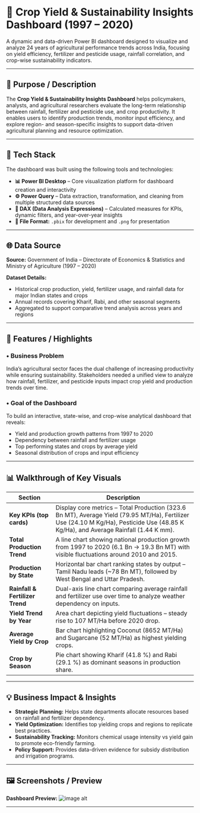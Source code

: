 # 🌾 Crop Yield & Sustainability Insights Dashboard (1997 – 2020)

A dynamic and data-driven Power BI dashboard designed to visualize and analyze 24 years of agricultural performance trends across India, focusing on yield efficiency, fertilizer and pesticide usage, rainfall correlation, and crop-wise sustainability indicators.

---

## 🎯 Purpose / Description

The **Crop Yield & Sustainability Insights Dashboard** helps policymakers, analysts, and agricultural researchers evaluate the long-term relationship between rainfall, fertilizer and pesticide use, and crop productivity.
It enables users to identify production trends, monitor input efficiency, and explore region- and season-specific insights to support data-driven agricultural planning and resource optimization.

---

## 🧰 Tech Stack

The dashboard was built using the following tools and technologies:

* **📊 Power BI Desktop** – Core visualization platform for dashboard creation and interactivity
* **⚙️ Power Query** – Data extraction, transformation, and cleaning from multiple structured data sources
* **🧠 DAX (Data Analysis Expressions)** – Calculated measures for KPIs, dynamic filters, and year-over-year insights
* **📁 File Format:** `.pbix` for development and `.png` for presentation

---

## 🌐 Data Source

**Source:** Government of India – Directorate of Economics & Statistics and Ministry of Agriculture (1997 – 2020)

**Dataset Details:**

* Historical crop production, yield, fertilizer usage, and rainfall data for major Indian states and crops
* Annual records covering Kharif, Rabi, and other seasonal segments
* Aggregated to support comparative trend analysis across years and regions

---

## 🌟 Features / Highlights

### • Business Problem

India’s agricultural sector faces the dual challenge of increasing productivity while ensuring sustainability. Stakeholders needed a unified view to analyze how rainfall, fertilizer, and pesticide inputs impact crop yield and production trends over time.

### • Goal of the Dashboard

To build an interactive, state-wise, and crop-wise analytical dashboard that reveals:

* Yield and production growth patterns from 1997 to 2020
* Dependency between rainfall and fertilizer usage
* Top performing states and crops by average yield
* Seasonal distribution of crops and input efficiency

---

## 📊 Walkthrough of Key Visuals

| Section                         | Description                                                                                                                                                                          |
| ------------------------------- | ------------------------------------------------------------------------------------------------------------------------------------------------------------------------------------ |
| **Key KPIs (top cards)**        | Display core metrics – Total Production (323.6 Bn MT), Average Yield (79.95 MT/Ha), Fertilizer Use (24.10 M Kg/Ha), Pesticide Use (48.85 K Kg/Ha), and Average Rainfall (1.44 K mm). |
| **Total Production Trend**      | A line chart showing national production growth from 1997 to 2020 (6.1 Bn → 19.3 Bn MT) with visible fluctuations around 2010 and 2015.                                              |
| **Production by State**         | Horizontal bar chart ranking states by output – Tamil Nadu leads (~78 Bn MT), followed by West Bengal and Uttar Pradesh.                                                             |
| **Rainfall & Fertilizer Trend** | Dual-axis line chart comparing average rainfall and fertilizer use over time to analyze weather dependency on inputs.                                                                |
| **Yield Trend by Year**         | Area chart depicting yield fluctuations – steady rise to 107 MT/Ha before 2020 drop.                                                                                                 |
| **Average Yield by Crop**       | Bar chart highlighting Coconut (8652 MT/Ha) and Sugarcane (52 MT/Ha) as highest yielding crops.                                                                                      |
| **Crop by Season**              | Pie chart showing Kharif (41.8 %) and Rabi (29.1 %) as dominant seasons in production share.                                                                                         |

---

## 💡 Business Impact & Insights

* **Strategic Planning:** Helps state departments allocate resources based on rainfall and fertilizer dependency.
* **Yield Optimization:** Identifies top yielding crops and regions to replicate best practices.
* **Sustainability Tracking:** Monitors chemical usage intensity vs yield gain to promote eco-friendly farming.
* **Policy Support:** Provides data-driven evidence for subsidy distribution and irrigation programs.

---

## 🖼️ Screenshots / Preview

**Dashboard Preview:**
 ![image alt](https://github.com/MohanS-2009/Crop-Yield-Sustainability-Insights-Dashboard-1997-2020-/blob/main/Crop%20Yield%20%26%20Sustainability%20Insights%20Dashboard%20(1997%20%E2%80%93%202020).jpg)

---


